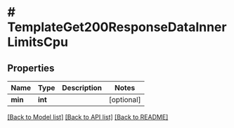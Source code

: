 # # TemplateGet200ResponseDataInnerLimitsCpu

## Properties

Name | Type | Description | Notes
------------ | ------------- | ------------- | -------------
**min** | **int** |  | [optional]

[[Back to Model list]](../../README.md#models) [[Back to API list]](../../README.md#endpoints) [[Back to README]](../../README.md)
